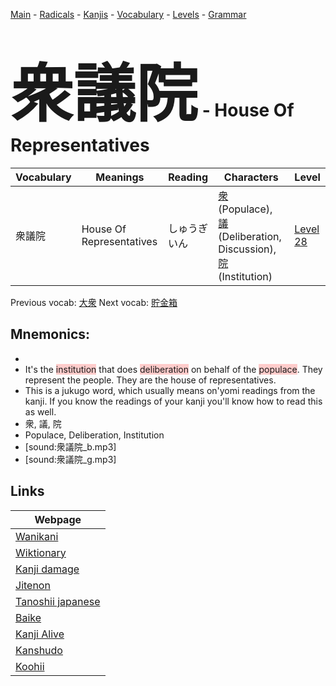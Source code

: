 <style> bigfont {font-size: 100px}</style>
[Main](../README.md) -
[Radicals](../radicals.md) -
[Kanjis](../kanjis.md) -
[Vocabulary](../vocabulary.md) -
[Levels](../levels.md) -
[Grammar](../grammar.md)
# <bigfont> 衆議院</bigfont> - House Of Representatives 

| Vocabulary | Meanings | Reading | Characters | Level |
| --- | --- | --- | --- | --- |
| 衆議院 | House Of Representatives | しゅうぎいん |  [衆](../kanjis/衆.md) (Populace), [議](../kanjis/議.md) (Deliberation, Discussion), [院](../kanjis/院.md) (Institution) | [Level 28](../levels/wk_level28.md) |

Previous vocab: [大衆](大衆.md) Next vocab: [貯金箱](貯金箱.md) 

## Mnemonics:

* 
* It's the <span style="background-color:#ffcccb"> institution</span> that does <span style="background-color:#ffcccb"> deliberation</span> on behalf of the <span style="background-color:#ffcccb"> populace</span>. They represent the people. They are the house of representatives.
* This is a jukugo word, which usually means on'yomi readings from the kanji. If you know the readings of your kanji you'll know how to read this as well.
* 衆, 議, 院
* Populace, Deliberation, Institution
* [sound:衆議院_b.mp3]
* [sound:衆議院_g.mp3]


## Links 

| Webpage |
| --- |
| [Wanikani          ](https://www.wanikani.com/kanji/衆議院) |
| [Wiktionary        ](https://en.wiktionary.org/wiki/衆議院) |
| [Kanji damage      ](http://www.kanjidamage.com/kanji/search?utf8=✓&q=衆議院) |
| [Jitenon           ](https://jitenon.com/kanji/衆議院) |
| [Tanoshii japanese ](https://www.tanoshiijapanese.com/dictionary/kanji.cfm?k=衆議院) |
| [Baike             ](https://baike.baidu.com/item/衆議院) |
| [Kanji Alive       ](https://app.kanjialive.com/衆議院) |
| [Kanshudo          ](https://www.kanshudo.com/searchmn?q=衆議院) |
| [Koohii            ](https://kanji.koohii.com/study/kanji/衆議院) |
